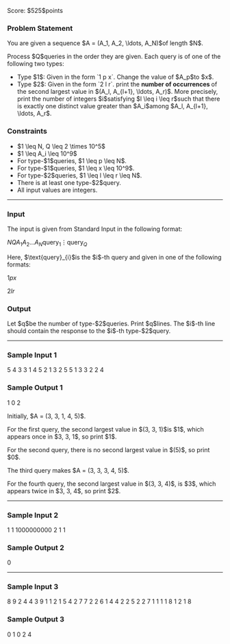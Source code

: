 
<div>

<span>

<span>

<p>
Score: $525$points
</p>

<div>

<section>

### **Problem Statement**

<p>
You are given a sequence $A = (A_1, A_2, \ldots, A_N)$of length $N$.
</p>

<p>
Process $Q$queries in the order they are given. Each query is of one of the following two types:
</p>

<ul>

<li>
Type $1$: Given in the form `1 p x`. Change the value of $A_p$to $x$.
</li>

<li>
Type $2$: Given in the form `2 l r`. print the 
<strong>
number of occurrences
</strong>
of the second largest value in $(A_l, A_{l+1}, \ldots, A_r)$. More precisely, print the number of integers $i$satisfying $l \leq i \leq r$such that there is exactly one distinct value greater than $A_i$among $A_l, A_{l+1}, \ldots, A_r$.
</li>

</ul>

</section>

</div>

<div>

<section>

### **Constraints**

<ul>

<li>
$1 \leq N, Q \leq 2 \times 10^5$
</li>

<li>
$1 \leq A_i \leq 10^9$
</li>

<li>
For type-$1$queries, $1 \leq p \leq N$.
</li>

<li>
For type-$1$queries, $1 \leq x \leq 10^9$.
</li>

<li>
For type-$2$queries, $1 \leq l \leq r \leq N$.
</li>

<li>
There is at least one type-$2$query.
</li>

<li>
All input values are integers.
</li>

</ul>

</section>

</div>

---

<div>

<div>

<section>

### **Input**

<p>
The input is given from Standard Input in the following format:
</p>

<div>

$N$$Q$$A_1$$A_2$$\ldots$$A_N$$\text{query}_{1}$$\vdots$$\text{query}_{Q}$
</div>

<p>
Here, $\text{query}_{i}$is the $i$-th query and given in one of the following formats:
</p>

<div>

$1$$p$$x$
</div>

<div>

$2$$l$$r$
</div>

</section>

</div>

<div>

<section>

### **Output**

<p>
Let $q$be the number of type-$2$queries. Print $q$lines.
The $i$-th line should contain the response to the $i$-th type-$2$query.
</p>

</section>

</div>

</div>

---

<div>

<section>

### **Sample Input 1**

<div>

5 4
3 3 1 4 5
2 1 3
2 5 5
1 3 3
2 2 4

</div>

</section>

</div>

<div>

<section>

### **Sample Output 1**

<div>

1
0
2

</div>

<p>
Initially, $A = (3, 3, 1, 4, 5)$.
</p>

<p>
For the first query, the second largest value in $(3, 3, 1)$is $1$, which appears once in $3, 3, 1$, so print $1$.
</p>

<p>
For the second query, there is no second largest value in $(5)$, so print $0$.
</p>

<p>
The third query makes $A = (3, 3, 3, 4, 5)$.
</p>

<p>
For the fourth query, the second largest value in $(3, 3, 4)$, is $3$, which appears twice in $3, 3, 4$, so print $2$.
</p>

</section>

</div>

---

<div>

<section>

### **Sample Input 2**

<div>

1 1
1000000000
2 1 1

</div>

</section>

</div>

<div>

<section>

### **Sample Output 2**

<div>

0

</div>

</section>

</div>

---

<div>

<section>

### **Sample Input 3**

<div>

8 9
2 4 4 3 9 1 1 2
1 5 4
2 7 7
2 2 6
1 4 4
2 2 5
2 2 7
1 1 1
1 8 1
2 1 8

</div>

</section>

</div>

<div>

<section>

### **Sample Output 3**

<div>

0
1
0
2
4

</div>

</section>

</div>

</span>

</span>

</div>
